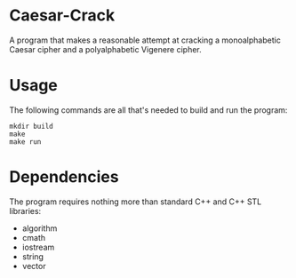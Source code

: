 # Caesar-Crack
 A program that makes a reasonable attempt at cracking a monoalphabetic Caesar cipher and a
 polyalphabetic Vigenere cipher.

# Usage
The following commands are all that's needed to build and run the program:
```
mkdir build
make
make run
```

# Dependencies
The program requires nothing more than standard C++ and C++ STL libraries:
- algorithm
- cmath
- iostream
- string
- vector
